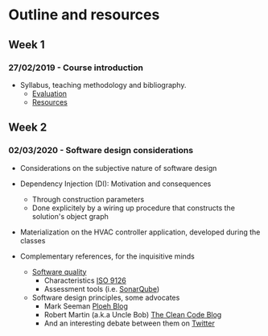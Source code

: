 # Outline and resources #

## Week 1
### 27/02/2019 - Course introduction
* Syllabus, teaching methodology and bibliography.
  * [Evaluation](https://github.com/isel-leic-daw/1920v-public/wiki/evaluation)
  * [Resources](https://github.com/isel-leic-daw/1819v-public/wiki/resources)

## Week 2
### 02/03/2020 - Software design considerations
* Considerations on the subjective nature of software design
* Dependency Injection (DI): Motivation and consequences
  * Through construction parameters
  * Done explicitely by a wiring up procedure that constructs the solution's object graph 
* Materialization on the HVAC controller application, developed during the classes
  
* Complementary references, for the inquisitive minds
  * [Software quality](https://en.wikipedia.org/wiki/Software_quality)
    * Characteristics [ISO 9126](http://www.sqa.net/iso9126.html)
    * Assessment tools (i.e. [SonarQube](https://www.sonarqube.org/))
  * Software design principles, some advocates
    * Mark Seeman [Ploeh Blog](https://blog.ploeh.dk/)
    * Robert Martin (a.k.a Uncle Bob) [The Clean Code Blog](https://blog.cleancoder.com/)
    * And an interesting debate between them on [Twitter](https://twitter.com/unclebobmartin/status/1135894376222265345?ref_src=twsrc%5Etfw%7Ctwcamp%5Etweetembed%7Ctwterm%5E1135894376222265345&ref_url=https%3A%2F%2Fblog.cleancoder.com%2Funcle-bob%2F2019%2F06%2F08%2FTestsAndTypes.html)

